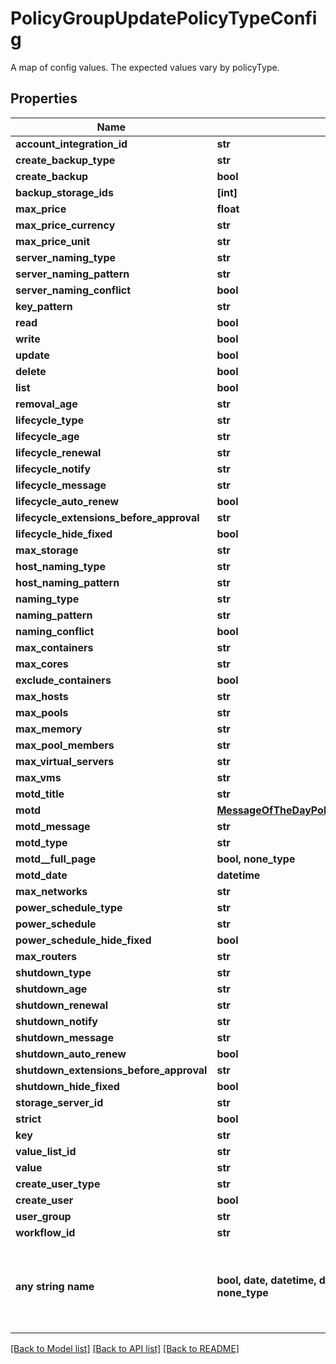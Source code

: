 # PolicyGroupUpdatePolicyTypeConfig

A map of config values. The expected values vary by policyType.

## Properties
Name | Type | Description | Notes
------------ | ------------- | ------------- | -------------
**account_integration_id** | **str** |  | [optional] 
**create_backup_type** | **str** |  | [optional] 
**create_backup** | **bool** |  | [optional] 
**backup_storage_ids** | **[int]** |  | [optional] 
**max_price** | **float** |  | [optional] 
**max_price_currency** | **str** |  | [optional] 
**max_price_unit** | **str** |  | [optional] 
**server_naming_type** | **str** |  | [optional] 
**server_naming_pattern** | **str** |  | [optional] 
**server_naming_conflict** | **bool** |  | [optional] 
**key_pattern** | **str** |  | [optional] 
**read** | **bool** |  | [optional] 
**write** | **bool** |  | [optional] 
**update** | **bool** |  | [optional] 
**delete** | **bool** |  | [optional] 
**list** | **bool** |  | [optional] 
**removal_age** | **str** |  | [optional] 
**lifecycle_type** | **str** |  | [optional] 
**lifecycle_age** | **str** |  | [optional] 
**lifecycle_renewal** | **str** |  | [optional] 
**lifecycle_notify** | **str** |  | [optional] 
**lifecycle_message** | **str** |  | [optional] 
**lifecycle_auto_renew** | **bool** |  | [optional] 
**lifecycle_extensions_before_approval** | **str** |  | [optional] 
**lifecycle_hide_fixed** | **bool** |  | [optional] 
**max_storage** | **str** |  | [optional] 
**host_naming_type** | **str** |  | [optional] 
**host_naming_pattern** | **str** |  | [optional] 
**naming_type** | **str** |  | [optional] 
**naming_pattern** | **str** |  | [optional] 
**naming_conflict** | **bool** |  | [optional] 
**max_containers** | **str** |  | [optional] 
**max_cores** | **str** |  | [optional] 
**exclude_containers** | **bool** |  | [optional] 
**max_hosts** | **str** |  | [optional] 
**max_pools** | **str** |  | [optional] 
**max_memory** | **str** |  | [optional] 
**max_pool_members** | **str** |  | [optional] 
**max_virtual_servers** | **str** |  | [optional] 
**max_vms** | **str** |  | [optional] 
**motd_title** | **str** |  | [optional] 
**motd** | [**MessageOfTheDayPolicyTypeConfigurationMotd**](MessageOfTheDayPolicyTypeConfigurationMotd.md) |  | [optional] 
**motd_message** | **str** |  | [optional] 
**motd_type** | **str** |  | [optional] 
**motd__full_page** | **bool, none_type** |  | [optional] 
**motd_date** | **datetime** |  | [optional] 
**max_networks** | **str** |  | [optional] 
**power_schedule_type** | **str** |  | [optional] 
**power_schedule** | **str** |  | [optional] 
**power_schedule_hide_fixed** | **bool** |  | [optional] 
**max_routers** | **str** |  | [optional] 
**shutdown_type** | **str** |  | [optional] 
**shutdown_age** | **str** |  | [optional] 
**shutdown_renewal** | **str** |  | [optional] 
**shutdown_notify** | **str** |  | [optional] 
**shutdown_message** | **str** |  | [optional] 
**shutdown_auto_renew** | **bool** |  | [optional] 
**shutdown_extensions_before_approval** | **str** |  | [optional] 
**shutdown_hide_fixed** | **bool** |  | [optional] 
**storage_server_id** | **str** |  | [optional] 
**strict** | **bool** |  | [optional] 
**key** | **str** |  | [optional] 
**value_list_id** | **str** |  | [optional] 
**value** | **str** |  | [optional] 
**create_user_type** | **str** |  | [optional] 
**create_user** | **bool** |  | [optional] 
**user_group** | **str** |  | [optional] 
**workflow_id** | **str** |  | [optional] 
**any string name** | **bool, date, datetime, dict, float, int, list, str, none_type** | any string name can be used but the value must be the correct type | [optional]

[[Back to Model list]](../README.md#documentation-for-models) [[Back to API list]](../README.md#documentation-for-api-endpoints) [[Back to README]](../README.md)


